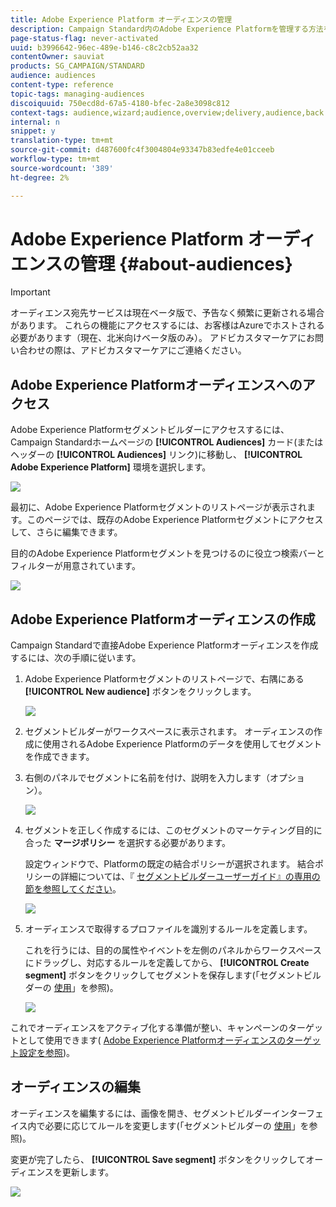 ```yaml
---
title: Adobe Experience Platform オーディエンスの管理
description: Campaign Standard内のAdobe Experience Platformを管理する方法を説明します。
page-status-flag: never-activated
uuid: b3996642-96ec-489e-b146-c8c2cb52aa32
contentOwner: sauviat
products: SG_CAMPAIGN/STANDARD
audience: audiences
content-type: reference
topic-tags: managing-audiences
discoiquuid: 750ecd8d-67a5-4180-bfec-2a8e3098c812
context-tags: audience,wizard;audience,overview;delivery,audience,back
internal: n
snippet: y
translation-type: tm+mt
source-git-commit: d487600fc4f3004804e93347b83edfe4e01cceeb
workflow-type: tm+mt
source-wordcount: '389'
ht-degree: 2%

---
```



# Adobe Experience Platform オーディエンスの管理 {#about-audiences}

>[!IMPORTANT]
>
>オーディエンス宛先サービスは現在ベータ版で、予告なく頻繁に更新される場合があります。 これらの機能にアクセスするには、お客様はAzureでホストされる必要があります（現在、北米向けベータ版のみ）。 アドビカスタマーケアにお問い合わせの際は、アドビカスタマーケアにご連絡ください。

## Adobe Experience Platformオーディエンスへのアクセス

Adobe Experience Platformセグメントビルダーにアクセスするには、Campaign Standardホームページの **[!UICONTROL Audiences]** カード(またはヘッダーの **[!UICONTROL Audiences]** リンク)に移動し、 **[!UICONTROL Adobe Experience Platform]** 環境を選択します。

![](assets/aep_audiences_access.png)

最初に、Adobe Experience Platformセグメントのリストページが表示されます。このページでは、既存のAdobe Experience Platformセグメントにアクセスして、さらに編集できます。

目的のAdobe Experience Platformセグメントを見つけるのに役立つ検索バーとフィルターが用意されています。

![](assets/aep_audiences_list.png)

## Adobe Experience Platformオーディエンスの作成

Campaign Standardで直接Adobe Experience Platformオーディエンスを作成するには、次の手順に従います。

1. Adobe Experience Platformセグメントのリストページで、右隅にある **[!UICONTROL New audience]** ボタンをクリックします。

   ![](assets/aep_audiences_creation_create.png)

1. セグメントビルダーがワークスペースに表示されます。 オーディエンスの作成に使用されるAdobe Experience Platformのデータを使用してセグメントを作成できます。

1. 右側のパネルでセグメントに名前を付け、説明を入力します（オプション）。

   ![](assets/aep_audiences_creation_edit_name.png)

1. セグメントを正しく作成するには、このセグメントのマーケティング目的に合った **マージポリシー** を選択する必要があります。

   設定ウィンドウで、Platformの既定の結合ポリシーが選択されます。 結合ポリシーの詳細については、『 [セグメントビルダーユーザーガイド』の専用の節を参照してください](https://docs.adobe.com/content/help/en/experience-platform/segmentation/ui/overview.html)。

   ![](assets/aep_audiences_mergepolicy.png)

1. オーディエンスで取得するプロファイルを識別するルールを定義します。

   これを行うには、目的の属性やイベントを左側のパネルからワークスペースにドラッグし、対応するルールを定義してから、 **[!UICONTROL Create segment]** ボタンをクリックしてセグメントを保存します(「セグメントビルダーの [使用](../../audiences/using/aep-using-segment-builder.md)」を参照)。

   ![](assets/aep_audiences_creation_query.png)

これでオーディエンスをアクティブ化する準備が整い、キャンペーンのターゲットとして使用できます( [Adobe Experience Platformオーディエンスのターゲット設定を参照](../../automating/using/aep-targeting-audiences.md))。

## オーディエンスの編集

オーディエンスを編集するには、画像を開き、セグメントビルダーインターフェイス内で必要に応じてルールを変更します(「セグメントビルダーの [使用](../../audiences/using/aep-using-segment-builder.md)」を参照)。

変更が完了したら、 **[!UICONTROL Save segment]** ボタンをクリックしてオーディエンスを更新します。

![](assets/aep_audiences_editing.png)
